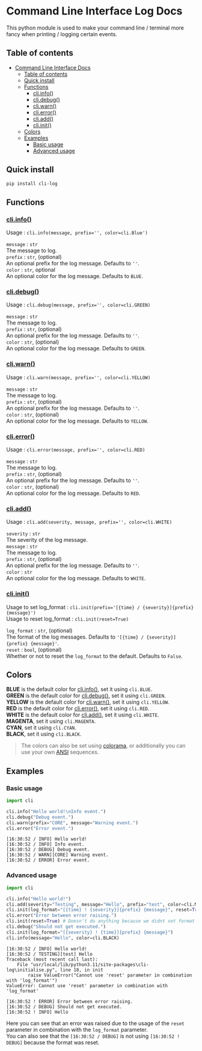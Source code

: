 # Command Line Interface Log Docs

This python module is used to make your command line / terminal more fancy when printing / logging certain events.

## Table of contents
- [Command Line Interface Docs](#command-line-interface-docs)
  - [Table of contents](#table-of-contents)
  - [Quick install](#quick-install)
  - [Functions](#functions)
    - [cli.info()](#cliinfo)
    - [cli.debug()](#clidebug)
    - [cli.warn()](#cliwarn)
    - [cli.error()](#clierror)
    - [cli.add()](#cliadd)
    - [cli.init()](#cliinit)
  - [Colors](#colors)
  - [Examples](#examples)
    - [Basic usage](#basic-usage)
    - [Advanced usage](#advanced-usage)

## Quick install

```bash
pip install cli-log
```

## Functions

### [cli.info()](https://github.com/DeltaBotics/cli-log/blob/bc0dc4f66d6df40b92f714fd92b5db1f4d20801a/cli/core.py#L24-L37)

Usage : ``cli.info(message, prefix='', color=cli.Blue')``

`message` : `str` <br />
The message to log. <br />
`prefix` : `str`, (optional) <br />
An optional prefix for the log message. Defaults to `''`. <br />
`color` : `str`, optional <br />
An optional color for the log message. Defaults to `BLUE`. <br />

### [cli.debug()](https://github.com/DeltaBotics/cli-log/blob/bc0dc4f66d6df40b92f714fd92b5db1f4d20801a/cli/core.py#L39-L52)

Usage : ``cli.debug(message, prefix='', color=cli.GREEN)``

`message` : `str` <br />
The message to log. <br />
`prefix` : `str`, (optional) <br />
An optional prefix for the log message. Defaults to `''`. <br />
`color` : `str`, (optional) <br />
An optional color for the log message. Defaults to `GREEN`. <br />

### [cli.warn()](https://github.com/DeltaBotics/cli-log/blob/bc0dc4f66d6df40b92f714fd92b5db1f4d20801a/cli/core.py#L54-L67)

Usage  : ``cli.warn(message, prefix='', color=cli.YELLOW)``

`message` : `str` <br />
The message to log. <br />
`prefix` : `str`, (optional) <br />
An optional prefix for the log message. Defaults to `''`. <br />
`color` : `str`, (optional) <br />
An optional color for the log message. Defaults to `YELLOW`. <br />

### [cli.error()](https://github.com/DeltaBotics/cli-log/blob/bc0dc4f66d6df40b92f714fd92b5db1f4d20801a/cli/core.py#L69-L83)

Usage : ``cli.error(message, prefix='', color=cli.RED)``

`message` : `str` <br />
The message to log. <br />
`prefix` : `str`, (optional) <br />
An optional prefix for the log message. Defaults to `''`. <br />
`color` : `str`, (optional) <br />
An optional color for the log message. Defaults to `RED`. <br />

### [cli.add()](https://github.com/DeltaBotics/cli-log/blob/bc0dc4f66d6df40b92f714fd92b5db1f4d20801a/cli/core.py#L6-L22)

Usage  : ``cli.add(severity, message, prefix='', color=cli.WHITE)``

`severity` : `str` <br />
The severity of the log message. <br />
`message` : `str` <br />
The message to log. <br />
`prefix` : `str`, (optional) <br />
An optional prefix for the log message. Defaults to `''`. <br />
`color` : `str` <br />
An optional color for the log message. Defaults to `WHITE`. <br />

### [cli.init()](https://github.com/DeltaBotics/cli-log/blob/bc0dc4f66d6df40b92f714fd92b5db1f4d20801a/cli/initialise.py#L3-L27)

Usage to set log_format : ``cli.init(prefix='[{time} / {severity}]{prefix} {message}')`` <br />
Usage to reset log_format : ``cli.init(reset=True)`` <br />

`log_format` : `str`, (optional) <br />
The format of the log messages. Defaults to `'[{time} / {severity}]{prefix} {message}'`. <br />
`reset` : `bool`, (optional) <br />
Whether or not to reset the `log_format` to the default. Defaults to `False`. <br />

## Colors
**BLUE** is the default color for [cli.info()](#cliinfo), set it using `cli.BLUE`.<br /> 
**GREEN** is the default color for [cli.debug()](#clidebug), set it using `cli.GREEN`.<br /> 
**YELLOW** is the default color for [cli.warn()](#cliwarn), set it using `cli.YELLOW`.<br /> 
**RED** is the default color for [cli.error()](#clierror), set it using `cli.RED`.<br /> 
**WHITE** is the default color for [cli.add()](#cliadd), set it using `cli.WHITE`.<br /> 
**MAGENTA**, set it using `cli.MAGENTA`.<br /> 
**CYAN**, set it using `cli.CYAN`.<br />
**BLACK**, set it using `cli.BLACK`.<br /> 

> The colors can also be set using [colorama](https://github.com/tartley/colorama?tab=readme-ov-file#colored-output),
> or additionally you can use your own [ANSI](https://gist.github.com/rene-d/9e584a7dd2935d0f461904b9f2950007#file-colors-py) sequences.

## Examples

### Basic usage
```python
import cli

cli.info("Hello world!\nInfo event.")
cli.debug("Debug event.")
cli.warn(prefix="CORE", message="Warning event.")
cli.error("Error event.")
```

```log
[16:30:52 / INFO] Hello world!
[16:30:52 / INFO] Info event.
[16:30:52 / DEBUG] Debug event.
[16:30:52 / WARN][CORE] Warning event.
[16:30:52 / ERROR] Error event.
```

### Advanced usage
```python
import cli

cli.info("Hello world!")
cli.add(severity="Testing", message="Hello", prefix="test", color=cli.MAGENTA)
cli.init(log_format="[{time} ! {severity}]{prefix} {message}", reset=True)
cli.error("Error between error raising.")
cli.init(reset=True) # Doesn't do anything because we didnt set format before
cli.debug("Should not get executed.")
cli.init(log_format="[{severity} ! {time}]{prefix} {message}")
cli.info(message="Hello", color=cli.BLACK)
```

```log
[16:30:52 / INFO] Hello world!
[16:30:52 / TESTING][test] Hello
Traceback (most recent call last):
    File "usr/local/lib/python3.11/site-packages\cli-log\initialise.py", line 18, in init
        raise ValueError("Cannot use 'reset' parameter in combination with 'log_format'")
ValueError: Cannot use 'reset' parameter in combination with 'log_format'

[16:30:52 ! ERROR] Error between error raising.
[16:30:52 / DEBUG] Should not get executed.
[16:30:52 ! INFO] Hello
```
Here you can see that an error was raised due to the usage of the `reset` parameter in combination with the `log_format` parameter. <br />
You can also see that the `[16:30:52 / DEBUG]` is not using `[16:30:52 ! DEBUG]` because the format was reset.